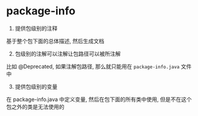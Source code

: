 # package-info

1. 提供包级别的注释 

基于整个包下面的总体描述, 然后生成文档

2. 包级别的注解可以注解让包路径可以被所注解

比如 @Deprecated, 如果注解包路径, 那么就只能用在 `package-info.java` 文件中

3. 提供包级别的变量

在 package-info.java 中定义变量, 然后在包下面的所有类中使用, 但是不在这个包之外的类是无法使用的